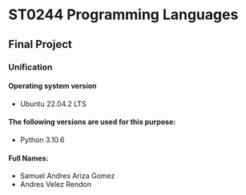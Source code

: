 # ST0244 Programming Languages
## Final Project
### Unification

#### Operating system version
-  Ubuntu 22.04.2 LTS

#### The following versions are used for this purpose:
- Python 3.10.6
#### Full Names:
- Samuel Andres Ariza Gomez
- Andres Velez Rendon
